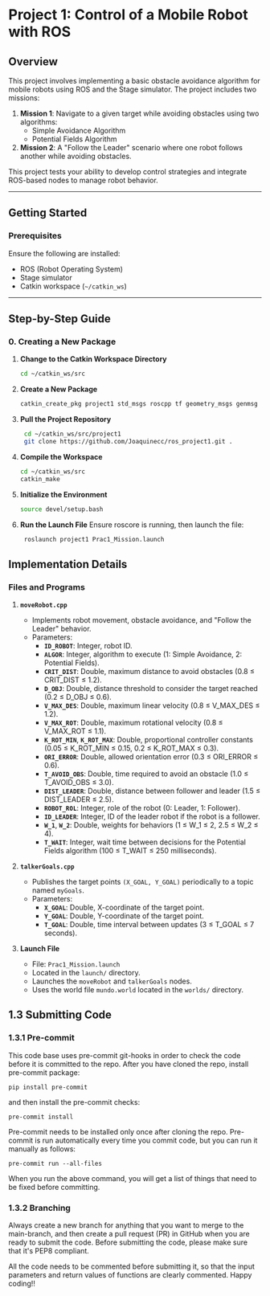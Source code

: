 # Project 1: Control of a Mobile Robot with ROS

## Overview

This project involves implementing a basic obstacle avoidance algorithm for mobile robots using ROS and the Stage simulator. The project includes two missions:

1. **Mission 1**: Navigate to a given target while avoiding obstacles using two algorithms:
   - Simple Avoidance Algorithm
   - Potential Fields Algorithm
2. **Mission 2**: A "Follow the Leader" scenario where one robot follows another while avoiding obstacles.

This project tests your ability to develop control strategies and integrate ROS-based nodes to manage robot behavior.

---

## Getting Started

### Prerequisites

Ensure the following are installed:
- ROS (Robot Operating System)
- Stage simulator
- Catkin workspace (`~/catkin_ws`)

---

## Step-by-Step Guide

### 0. Creating a New Package

1. **Change to the Catkin Workspace Directory**
   ```bash
   cd ~/catkin_ws/src
1. **Create a New Package**
   ```bash
   catkin_create_pkg project1 std_msgs roscpp tf geometry_msgs genmsg nav_msgs
1. **Pull the Project Repository**
   ```bash
    cd ~/catkin_ws/src/project1
    git clone https://github.com/Joaquinecc/ros_project1.git .
1. **Compile the Workspace**
   ```bash
   cd ~/catkin_ws/src
   catkin_make
1. **Initialize the Environment**
   ```bash
   source devel/setup.bash
1. **Run the Launch File**
    Ensure roscore is running, then launch the file:
   ```bash
    roslaunch project1 Prac1_Mission.launch

## Implementation Details

### Files and Programs

1. **`moveRobot.cpp`**
   - Implements robot movement, obstacle avoidance, and "Follow the Leader" behavior.
   - Parameters:
     - **`ID_ROBOT`**: Integer, robot ID.
     - **`ALGOR`**: Integer, algorithm to execute (1: Simple Avoidance, 2: Potential Fields).
     - **`CRIT_DIST`**: Double, maximum distance to avoid obstacles (0.8 ≤ CRIT_DIST ≤ 1.2).
     - **`D_OBJ`**: Double, distance threshold to consider the target reached (0.2 ≤ D_OBJ ≤ 0.6).
     - **`V_MAX_DES`**: Double, maximum linear velocity (0.8 ≤ V_MAX_DES ≤ 1.2).
     - **`V_MAX_ROT`**: Double, maximum rotational velocity (0.8 ≤ V_MAX_ROT ≤ 1.1).
     - **`K_ROT_MIN`**, **`K_ROT_MAX`**: Double, proportional controller constants (0.05 ≤ K_ROT_MIN ≤ 0.15, 0.2 ≤ K_ROT_MAX ≤ 0.3).
     - **`ORI_ERROR`**: Double, allowed orientation error (0.3 ≤ ORI_ERROR ≤ 0.6).
     - **`T_AVOID_OBS`**: Double, time required to avoid an obstacle (1.0 ≤ T_AVOID_OBS ≤ 3.0).
     - **`DIST_LEADER`**: Double, distance between follower and leader (1.5 ≤ DIST_LEADER ≤ 2.5).
     - **`ROBOT_ROL`**: Integer, role of the robot (0: Leader, 1: Follower).
     - **`ID_LEADER`**: Integer, ID of the leader robot if the robot is a follower.
     - **`W_1`**, **`W_2`**: Double, weights for behaviors (1 ≤ W_1 ≤ 2, 2.5 ≤ W_2 ≤ 4).
     - **`T_WAIT`**: Integer, wait time between decisions for the Potential Fields algorithm (100 ≤ T_WAIT ≤ 250 milliseconds).

2. **`talkerGoals.cpp`**
   - Publishes the target points `(X_GOAL, Y_GOAL)` periodically to a topic named `myGoals`.
   - Parameters:
     - **`X_GOAL`**: Double, X-coordinate of the target point.
     - **`Y_GOAL`**: Double, Y-coordinate of the target point.
     - **`T_GOAL`**: Double, time interval between updates (3 ≤ T_GOAL ≤ 7 seconds).

3. **Launch File**
   - File: `Prac1_Mission.launch`
   - Located in the `launch/` directory.
   - Launches the `moveRobot` and `talkerGoals` nodes.
   - Uses the world file `mundo.world` located in the `worlds/` directory.


## 1.3 Submitting Code

### 1.3.1 Pre-commit

This code base uses pre-commit git-hooks in order to check the code before it is committed to the repo. After
you have cloned the repo, install pre-commit package:

```shell
pip install pre-commit
```

and then install the pre-commit checks:

```shell
pre-commit install
```

Pre-commit needs to be installed only once after cloning the repo. Pre-commit is run automatically every time you commit code,
but you can run it manually as follows:

```shell
pre-commit run --all-files
```

When you run the above command, you will get a list of things that need to be fixed before committing.

### 1.3.2 Branching

Always create a new branch for anything that you want to merge to the main-branch, and then create a pull request (PR)
in GitHub when you are ready to submit the code. Before submitting the code, please make sure that it's PEP8 compliant.

All the code needs to be commented before submitting it, so that the input parameters and return values of functions are
clearly commented. Happy coding!!

